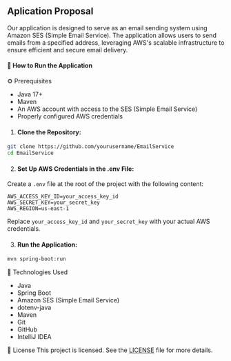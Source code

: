 ## Aplication Proposal

Our application is designed to serve as an email sending system using Amazon SES (Simple Email Service). The application allows users to send emails from a specified address, leveraging AWS's scalable infrastructure to ensure efficient and secure email delivery.

 #### 🚀 How to Run the Application

⚙️ Prerequisites
 
- Java 17+
- Maven
- An AWS account with access to the SES (Simple Email Service)
- Properly configured AWS credentials

1. #### Clone the Repository:

```bash
git clone https://github.com/yourusername/EmailService
cd EmailService
```

2. #### Set Up AWS Credentials in the .env File:
Create a `.env` file at the root of the project with the following content:

```plaintext
AWS_ACCESS_KEY_ID=your_access_key_id
AWS_SECRET_KEY=your_secret_key
AWS_REGION=us-east-1
```

Replace `your_access_key_id` and `your_secret_key` with your actual AWS credentials.


3. #### Run the Application:

```bash
mvn spring-boot:run
```

🔧 Technologies Used
- Java
- Spring Boot
- Amazon SES (Simple Email Service)
- dotenv-java
- Maven
- Git
- GitHub
- IntelliJ IDEA

📝 License
This project is licensed. See the [LICENSE](https://github.com/R2DWess/Email-service/blob/master/LICENSE) file for more details.


